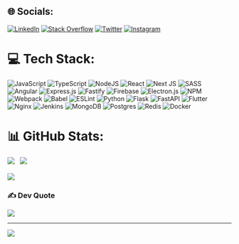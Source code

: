 
## 🌐 Socials:
 [![LinkedIn](https://img.shields.io/badge/-LinkedIn-0077B5?logo=linkedin&logoColor=white&style=for-the-badge)](https://stackoverflow.com/users/15405862)  [![Stack Overflow](https://img.shields.io/badge/-Stackoverflow-FE7A16?logo=stack-overflow&logoColor=white&style=for-the-badge)](https://stackoverflow.com/users/15405862) [![Twitter](https://img.shields.io/badge/Twitter-%231DA1F2.svg?logo=Twitter&logoColor=white&style=for-the-badge)](https://twitter.com/anuragparmar11) [![Instagram](https://img.shields.io/badge/Instagram-%23E4405F.svg?logo=Instagram&logoColor=white&style=for-the-badge)](https://instagram.com/_meAnurag_)

# 💻 Tech Stack:

![JavaScript](https://img.shields.io/badge/javascript-%23323330.svg?&logo=javascript&logoColor=%23F7DF1E&style=for-the-badge) 
![TypeScript](https://img.shields.io/badge/typescript-%23007ACC.svg?&logo=typescript&logoColor=white&style=for-the-badge) 
![NodeJS](https://img.shields.io/badge/node.js-6DA55F?&logo=node.js&logoColor=white&style=for-the-badge) 
![React](https://img.shields.io/badge/react-%2320232a.svg?&logo=react&logoColor=%2361DAFB&style=for-the-badge) 
![Next JS](https://img.shields.io/badge/Next-white?&logo=next.js&logoColor=black&style=for-the-badge) 
![SASS](https://img.shields.io/badge/SASS-hotpink.svg?&logo=SASS&logoColor=white&style=for-the-badge) 
![Angular](https://img.shields.io/badge/angular-%23DD0031.svg?&logo=angular&logoColor=white&style=for-the-badge) 
![Express.js](https://img.shields.io/badge/express.js-%23404d59.svg?&logo=express&logoColor=%2361DAFB&style=for-the-badge) 
![Fastify](https://img.shields.io/badge/fastify-%2320232a.svg?&logo=fastify&logoColor=white&style=for-the-badge) 
![Firebase](https://img.shields.io/badge/firebase-%23039BE5.svg?&logo=firebase&style=for-the-badge) 
![Electron.js](https://img.shields.io/badge/Electron-191970?&logo=Electron&logoColor=white&style=for-the-badge) 
![NPM](https://img.shields.io/badge/NPM-%2320232a.svg?&logo=npm&logoColor=white&style=for-the-badge) 
![Webpack](https://img.shields.io/badge/webpack-%238DD6F9.svg?&logo=webpack&logoColor=black&style=for-the-badge) 
![Babel](https://img.shields.io/badge/Babel-F9DC3e?&logo=babel&logoColor=black&style=for-the-badge) 
![ESLint](https://img.shields.io/badge/ESLint-4B3263?&logo=eslint&logoColor=white&style=for-the-badge)
![Python](https://img.shields.io/badge/python-3670A0?&logo=python&logoColor=ffdd54&style=for-the-badge) 
![Flask](https://img.shields.io/badge/flask-%2320232a.svg?&logo=flask&logoColor=white&style=for-the-badge) 
![FastAPI](https://img.shields.io/badge/FastAPI-005571?&logo=fastapi&style=for-the-badge) 
![Flutter](https://img.shields.io/badge/Flutter-%2302569B.svg?&logo=Flutter&logoColor=white&style=for-the-badge) 
![Nginx](https://img.shields.io/badge/nginx-%23009639.svg?&logo=nginx&logoColor=white&style=for-the-badge) 
![Jenkins](https://img.shields.io/badge/jenkins-%232C5263.svg?&logo=jenkins&logoColor=white&style=for-the-badge) 
![MongoDB](https://img.shields.io/badge/MongoDB-%234ea94b.svg?&logo=mongodb&logoColor=white&style=for-the-badge) 
![Postgres](https://img.shields.io/badge/postgres-%23316192.svg?&logo=postgresql&logoColor=white&style=for-the-badge) 
![Redis](https://img.shields.io/badge/redis-%23DD0031.svg?&logo=redis&logoColor=white&style=for-the-badge) 
![Docker](https://img.shields.io/badge/docker-%230db7ed.svg?&logo=docker&logoColor=white&style=for-the-badge) 



# 📊 GitHub Stats:
![](https://github-readme-stats.vercel.app/api?username=meAnurag&theme=dark&hide_border=false&include_all_commits=true&count_private=true) &nbsp; ![](https://github-readme-streak-stats.herokuapp.com/?user=meAnurag&theme=dark&hide_border=false) 
<br/><br/>
![](https://github-readme-stats.vercel.app/api/top-langs/?username=meAnurag&theme=dark&hide_border=false&include_all_commits=true&count_private=true&layout=compact)


### ✍️ Dev Quote
![](https://quotes-github-readme.vercel.app/api?type=vetical&theme=dark)

---
[![](https://visitcount.itsvg.in/api?id=meAnurag&icon=0&color=0)](https://visitcount.itsvg.in)
